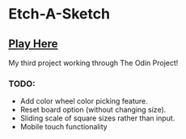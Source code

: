 # Etch-A-Sketch
## [Play Here](https://abdiyuu.github.io/etch-a-sketch/)
My third project working through The Odin Project!

### TODO:
* Add color wheel color picking feature.
* Reset board option (without changing size).
* Sliding scale of square sizes rather than input.
* Mobile touch functionality
